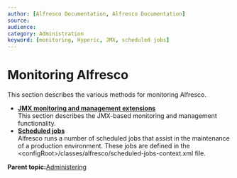 ```yaml
---
author: [Alfresco Documentation, Alfresco Documentation]
source: 
audience: 
category: Administration
keyword: [monitoring, Hyperic, JMX, scheduled jobs]
---
```


# Monitoring Alfresco

This section describes the various methods for monitoring Alfresco.

-   **[JMX monitoring and management extensions](../concepts/jmx-enhance.md)**  
This section describes the JMX-based monitoring and management functionality.
-   **[Scheduled jobs](../concepts/scheduled-jobs.md)**  
Alfresco runs a number of scheduled jobs that assist in the maintenance of a production environment. These jobs are defined in the <configRoot\>/classes/alfresco/scheduled-jobs-context.xml file.

**Parent topic:**[Administering](../concepts/ch-administering.md)

